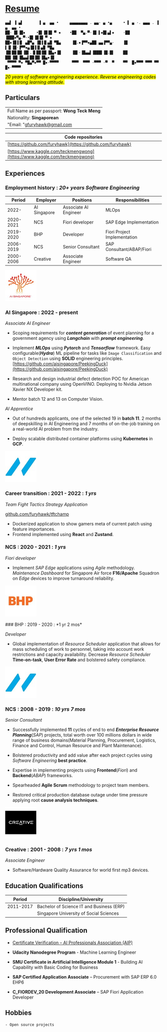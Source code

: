 # [Resume](https://furyhawk.github.io/124c41/resume/)

```
▄▄▌ ▐ ▄▌       ▐ ▄  ▄▄ •     ▄▄▄▄▄▄▄▄ . ▄▄· ▄ •▄     • ▌ ▄ ·. ▄▄▄ . ▐ ▄  ▄▄ • 
██· █▌▐█▪     •█▌▐█▐█ ▀ ▪    •██  ▀▄.▀·▐█ ▌▪█▌▄▌▪    ·██ ▐███▪▀▄.▀·•█▌▐█▐█ ▀ ▪
██▪▐█▐▐▌ ▄█▀▄ ▐█▐▐▌▄█ ▀█▄     ▐█.▪▐▀▀▪▄██ ▄▄▐▀▀▄·    ▐█ ▌▐▌▐█·▐▀▀▪▄▐█▐▐▌▄█ ▀█▄
▐█▌██▐█▌▐█▌.▐▌██▐█▌▐█▄▪▐█     ▐█▌·▐█▄▄▌▐███▌▐█.█▌    ██ ██▌▐█▌▐█▄▄▌██▐█▌▐█▄▪▐█
 ▀▀▀▀ ▀▪ ▀█▄▀▪▀▀ █▪·▀▀▀▀      ▀▀▀  ▀▀▀ ·▀▀▀ ·▀  ▀    ▀▀  █▪▀▀▀ ▀▀▀ ▀▀ █▪·▀▀▀▀ 
```

<mark>*20 years of software engineering experience. Reverse engineering codes with strong learning attitude.*</mark>

## Particulars

<table>
    <tbody>
        <tr>
            <td>Full Name as per passport: <strong>Wong Teck Meng</strong></td>
        </tr>
        <tr>
            <td>Nationality: <strong>Singaporean</strong></td>
        </tr>
        <tr>
            <td>"Email: "<a href="mailto:gfuryhawk@gmail.com">gfuryhawk@gmail.com</a></td>
        </tr>
    </tbody>
</table>

| Code repositories                                                          |
| -------------------------------------------------------------------------- |
| [https://github.com/furyhawk](https://github.com/furyhawk)                 |
| [https://www.kaggle.com/teckmengwong](https://www.kaggle.com/teckmengwong) |


## Experiences

### Employment history : *20+ years Software Engineering*

| Period    | Employer     | Positions             | Responsibilities             |
| --------- | ------------ | --------------------- | ---------------------------- |
| 2022-     | AI Singapore | Associate AI Engineer | MLOps                        |
| 2020-2021 | NCS          | Fiori developer       | SAP Edge Implementation      |
| 2019-2020 | BHP          | Developer             | Fiori Project Implementation |
| 2006-2019 | NCS          | Senior Consultant     | SAP Consultant/ABAP/Fiori    |
| 2000-2006 | Creative     | Associate Engineer    | Software QA                  |

<p style="page-break-after: always;"> </p>


<!-- <table>
    <tbody>
        <tr>
            <td><img src="https://github.com/furyhawk/124c41/raw/main/docs/assets/ai_singapore.jpg" data-canonical-src="https://github.com/furyhawk/124c41/raw/main/docs/assets/ai_singapore.jpg" /></td>
            <td rowspan=3><strong>AI Singapore</strong> : 2022 - present</td>
        </tr>
    </tbody>
</table> -->

![](assets/ai_singapore.jpg)

### AI Singapore : 2022 - present

*Associate AI Engineer*

- Scoping requirements for ***content generation*** of event planning for a government agency using ***Langchain*** with ***prompt engineering***.

- Implement ***MLOps*** using ***Pytorch*** and ***Tensorflow*** framework. Easy configurable(***Hydra***) ML pipeline for tasks like `Image Classification` and `Object Detection` using **SOLID** engineering principles. [https://github.com/aisingapore/PeekingDuck](https://github.com/aisingapore/PeekingDuck)

- Research and design industrial defect detection POC for American multinational company using OpenVINO. Deploying to Nvidia Jetson Xavier NX Developer kit.

- Mentor batch 12 and 13 on Computer Vision.

*AI Apprentice*

- Out of hundreds applicants, one of the selected 19 in **batch 11**. 2 months of deepskilling in AI Engineering and 7 months of on-the-job training on a real-world AI problem from the industry.

- Deploy scalable distributed container platforms using **Kubernetes** in **GCP**.

![](assets/ncs.jpg)

### Career transition : 2021 - 2022 : *1 yrs*

*Team Fight Tactics Strategy Application*

[github.com/furyhawk/tftchamp](https://github.com/furyhawk/tftchamp)

- Dockerized application to show gamers meta of current patch using feature importances.
- Frontend implemented using **React** and **Zustand**.

### NCS : 2020 - 2021 : *1 yrs*

*Fiori developer*

- Implement *SAP Edge* applications using *Agile* methodology. *Maintenance Dashboard* for Singapore Air force **F16/Apache** Squadron on *Edge* devices to improve turnaround reliability.

![](assets/bhp.jpg) 
<p style="page-break-after: always;"> </p>
### BHP : 2019 - 2020 : *1 yr 2 mos*

*Developer*

- Global implementation of *Resource Scheduler* application that allows for mass scheduling of work to personnel, taking into account work restrictions and capacity availability. Decrease *Resource Scheduler* **Time-on-task**, **User Error Rate** and bolstered safety compliance.

![](assets/ncs.jpg)

### NCS : 2008 - 2019 : *10 yrs 7 mos*

*Senior Consultant*

- Successfully implemented **11** cycles of end to end ***Enterprise Resource Planning***(*SAP*) projects, total worth over 100 millions dollars in wide range of business domains(Material Planning, Procurement, Logistics, Finance and Control, Human Resource and Plant Maintenance).

- Bolstered productivity and add value after each project cycles using *Software Engineering* **best practice**.

- Expertise in implementing projects using **Frontend**(*Fiori*) and **Backend**(*ABAP*) frameworks.

- Spearheaded **Agile Scrum** methodology to project team members.

- Restored critical production database outage under time pressure applying root **cause analysis techniques**.

![](assets/creative.jpg)

### Creative : 2001 - 2008 : *7 yrs 1 mos*

*Associate Engineer*

- Software/Hardware Quality Assurance for world first mp3 devices.

<p style="page-break-after: always;"> </p>

## Education Qualifications

| Period    | Discipline/University                      |
| --------- | ------------------------------------------ |
| 2011-2017 | Bachelor of Science IT and Business (ERP)  |
|           | Singapore University of Social Sciences    |

## Professional Qualification

- [Certificate Verification &#8211; AI Professionals Association (AIP)](https://www.aip.org.sg/certificate-verification/2F363E7-2F36256-7B47D/)

- **Udacity Nanodegree Program** - Machine Learning Engineer

- **SMU Certificate in Artificial Intelligence Module 1** - Building AI Capability with Basic Coding for Business

- **SAP Certified Application Associate** – Procurement with SAP ERP 6.0 EHP6

- **C_FIORDEV_20 Development Associate** – SAP Fiori Application Developer

## Hobbies
    - Open source projects